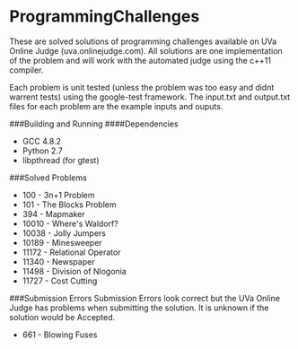 ProgrammingChallenges
=====================

These are solved solutions of programming challenges available on UVa Online Judge (uva.onlinejudge.com). All solutions are one implementation of the problem and will work with the automated judge using the c++11 compiler.

Each problem is unit tested (unless the problem was too easy and didnt warrent tests) using the google-test framework. The input.txt and output.txt files for each problem are the example inputs and ouputs.

###Building and Running
####Dependencies
* GCC 4.8.2
* Python 2.7
* libpthread (for gtest)

###Solved Problems
* 100 - 3n+1 Problem
* 101 - The Blocks Problem
* 394 - Mapmaker
* 10010 - Where's Waldorf?
* 10038 - Jolly Jumpers
* 10189 - Minesweeper
* 11172 - Relational Operator
* 11340 - Newspaper
* 11498 - Division of Nlogonia
* 11727 - Cost Cutting

###Submission Errors
Submission Errors look correct but the UVa Online Judge has problems when submitting the solution. It is unknown if the solution would be Accepted.

* 661 - Blowing Fuses